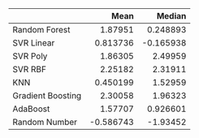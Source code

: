 |                   |      Mean |    Median |
|:------------------|----------:|----------:|
| Random Forest     |  1.87951  |  0.248893 |
| SVR Linear        |  0.813736 | -0.165938 |
| SVR Poly          |  1.86305  |  2.49959  |
| SVR RBF           |  2.25182  |  2.31911  |
| KNN               |  0.450199 |  1.52959  |
| Gradient Boosting |  2.30058  |  1.96323  |
| AdaBoost          |  1.57707  |  0.926601 |
| Random Number     | -0.586743 | -1.93452  |